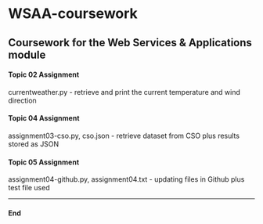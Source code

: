 # WSAA-coursework  

## Coursework for the Web Services &amp; Applications module   

####  Topic 02 Assignment  
currentweather.py - retrieve and print the current temperature and wind direction  
#### Topic 04 Assignment  
assignment03-cso.py, cso.json - retrieve dataset from CSO plus results stored as JSON  
#### Topic 05 Assignment  
assignment04-github.py, assignment04.txt - updating files in Github plus test file used  

****  
#### End  
